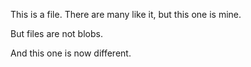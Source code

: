 This is a file. There are many like it, but this one is mine.

But files are not blobs.

And this one is now different.
